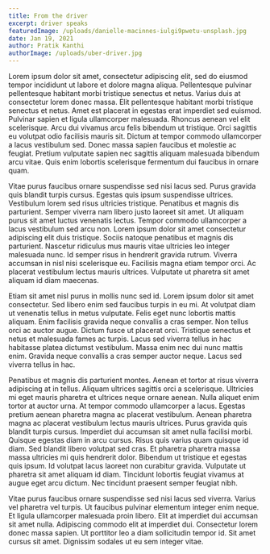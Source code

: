 ```yaml
---
title: From the driver
excerpt: driver speaks
featuredImage: /uploads/danielle-macinnes-iulgi9pwetu-unsplash.jpg
date: Jan 19, 2021
author: Pratik Kanthi
authorImage: /uploads/uber-driver.jpg
---
```

Lorem ipsum dolor sit amet, consectetur adipiscing elit, sed do eiusmod tempor incididunt ut labore et dolore magna aliqua. Pellentesque pulvinar pellentesque habitant morbi tristique senectus et netus. Varius duis at consectetur lorem donec massa. Elit pellentesque habitant morbi tristique senectus et netus. Amet est placerat in egestas erat imperdiet sed euismod. Pulvinar sapien et ligula ullamcorper malesuada. Rhoncus aenean vel elit scelerisque. Arcu dui vivamus arcu felis bibendum ut tristique. Orci sagittis eu volutpat odio facilisis mauris sit. Dictum at tempor commodo ullamcorper a lacus vestibulum sed. Donec massa sapien faucibus et molestie ac feugiat. Pretium vulputate sapien nec sagittis aliquam malesuada bibendum arcu vitae. Quis enim lobortis scelerisque fermentum dui faucibus in ornare quam.

Vitae purus faucibus ornare suspendisse sed nisi lacus sed. Purus gravida quis blandit turpis cursus. Egestas quis ipsum suspendisse ultrices. Vestibulum lorem sed risus ultricies tristique. Penatibus et magnis dis parturient. Semper viverra nam libero justo laoreet sit amet. Ut aliquam purus sit amet luctus venenatis lectus. Tempor commodo ullamcorper a lacus vestibulum sed arcu non. Lorem ipsum dolor sit amet consectetur adipiscing elit duis tristique. Sociis natoque penatibus et magnis dis parturient. Nascetur ridiculus mus mauris vitae ultricies leo integer malesuada nunc. Id semper risus in hendrerit gravida rutrum. Viverra accumsan in nisl nisi scelerisque eu. Facilisis magna etiam tempor orci. Ac placerat vestibulum lectus mauris ultrices. Vulputate ut pharetra sit amet aliquam id diam maecenas.

Etiam sit amet nisl purus in mollis nunc sed id. Lorem ipsum dolor sit amet consectetur. Sed libero enim sed faucibus turpis in eu mi. At volutpat diam ut venenatis tellus in metus vulputate. Felis eget nunc lobortis mattis aliquam. Enim facilisis gravida neque convallis a cras semper. Non tellus orci ac auctor augue. Dictum fusce ut placerat orci. Tristique senectus et netus et malesuada fames ac turpis. Lacus sed viverra tellus in hac habitasse platea dictumst vestibulum. Massa enim nec dui nunc mattis enim. Gravida neque convallis a cras semper auctor neque. Lacus sed viverra tellus in hac.

Penatibus et magnis dis parturient montes. Aenean et tortor at risus viverra adipiscing at in tellus. Aliquam ultrices sagittis orci a scelerisque. Ultricies mi eget mauris pharetra et ultrices neque ornare aenean. Nulla aliquet enim tortor at auctor urna. At tempor commodo ullamcorper a lacus. Egestas pretium aenean pharetra magna ac placerat vestibulum. Aenean pharetra magna ac placerat vestibulum lectus mauris ultrices. Purus gravida quis blandit turpis cursus. Imperdiet dui accumsan sit amet nulla facilisi morbi. Quisque egestas diam in arcu cursus. Risus quis varius quam quisque id diam. Sed blandit libero volutpat sed cras. Et pharetra pharetra massa massa ultricies mi quis hendrerit dolor. Bibendum ut tristique et egestas quis ipsum. Id volutpat lacus laoreet non curabitur gravida. Vulputate ut pharetra sit amet aliquam id diam. Tincidunt lobortis feugiat vivamus at augue eget arcu dictum. Nec tincidunt praesent semper feugiat nibh.

Vitae purus faucibus ornare suspendisse sed nisi lacus sed viverra. Varius vel pharetra vel turpis. Ut faucibus pulvinar elementum integer enim neque. Et ligula ullamcorper malesuada proin libero. Elit at imperdiet dui accumsan sit amet nulla. Adipiscing commodo elit at imperdiet dui. Consectetur lorem donec massa sapien. Ut porttitor leo a diam sollicitudin tempor id. Sit amet cursus sit amet. Dignissim sodales ut eu sem integer vitae.